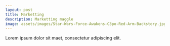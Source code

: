 ```yaml
---
layout: post
title: Marketting
description: Marketting maggle
image: assets/images/Star-Wars-Force-Awakens-C3po-Red-Arm-Backstory.jpg
---
```


Lorem ipsum dolor sit maet, consectetur adipiscing elit.